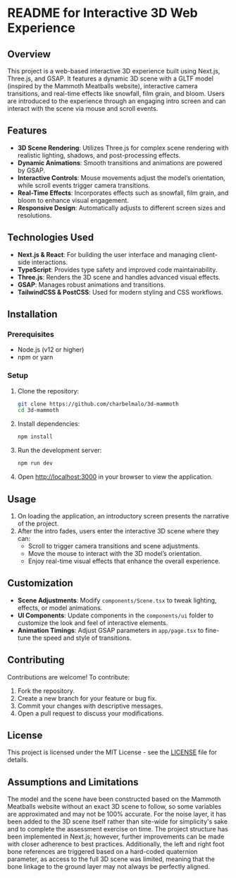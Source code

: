 # README for Interactive 3D Web Experience

## Overview

This project is a web-based interactive 3D experience built using Next.js, Three.js, and GSAP. It features a dynamic 3D scene with a GLTF model (inspired by the Mammoth Meatballs website), interactive camera transitions, and real-time effects like snowfall, film grain, and bloom. Users are introduced to the experience through an engaging intro screen and can interact with the scene via mouse and scroll events.

## Features

- **3D Scene Rendering**: Utilizes Three.js for complex scene rendering with realistic lighting, shadows, and post-processing effects.
- **Dynamic Animations**: Smooth transitions and animations are powered by GSAP.
- **Interactive Controls**: Mouse movements adjust the model’s orientation, while scroll events trigger camera transitions.
- **Real-Time Effects**: Incorporates effects such as snowfall, film grain, and bloom to enhance visual engagement.
- **Responsive Design**: Automatically adjusts to different screen sizes and resolutions.

## Technologies Used

- **Next.js & React**: For building the user interface and managing client-side interactions.
- **TypeScript**: Provides type safety and improved code maintainability.
- **Three.js**: Renders the 3D scene and handles advanced visual effects.
- **GSAP**: Manages robust animations and transitions.
- **TailwindCSS & PostCSS**: Used for modern styling and CSS workflows.

## Installation

### Prerequisites

- Node.js (v12 or higher)
- npm or yarn

### Setup

1. Clone the repository:
   ```bash
   git clone https://github.com/charbelmalo/3d-mammoth
   cd 3d-mammoth
   ```

2. Install dependencies:
   ```bash
   npm install
   ```

3. Run the development server:
   ```bash
   npm run dev
   ```

4. Open [http://localhost:3000](http://localhost:3000) in your browser to view the application.

## Usage

1. On loading the application, an introductory screen presents the narrative of the project.
2. After the intro fades, users enter the interactive 3D scene where they can:
   - Scroll to trigger camera transitions and scene adjustments.
   - Move the mouse to interact with the 3D model’s orientation.
   - Enjoy real-time visual effects that enhance the overall experience.

## Customization

- **Scene Adjustments**: Modify `components/Scene.tsx` to tweak lighting, effects, or model animations.
- **UI Components**: Update components in the `components/ui` folder to customize the look and feel of interactive elements.
- **Animation Timings**: Adjust GSAP parameters in `app/page.tsx` to fine-tune the speed and style of transitions.

## Contributing

Contributions are welcome! To contribute:
1. Fork the repository.
2. Create a new branch for your feature or bug fix.
3. Commit your changes with descriptive messages.
4. Open a pull request to discuss your modifications.

## License

This project is licensed under the MIT License - see the [LICENSE](LICENSE) file for details.

## Assumptions and Limitations

The model and the scene have been constructed based on the Mammoth Meatballs website without an exact 3D scene to follow, so some variables are approximated and may not be 100% accurate. For the noise layer, it has been added to the 3D scene itself rather than site-wide for simplicity's sake and to complete the assessment exercise on time. The project structure has been implemented in Next.js; however, further improvements can be made with closer adherence to best practices. Additionally, the left and right foot bone references are triggered based on a hard-coded quaternion parameter, as access to the full 3D scene was limited, meaning that the bone linkage to the ground layer may not always be perfectly aligned.
```
